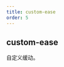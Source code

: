 ```yaml
---
title: custom-ease
order: 5
---
```


## custom-ease

自定义缓动。

<code src="../examples/custom-ease.tsx" />

